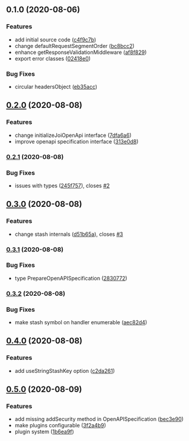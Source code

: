 ## 0.1.0 (2020-08-06)


### Features

* add initial source code ([c4f9c7b](https://github.com/MunifTanjim/express-joi-openapi/commit/c4f9c7bf5917228532d78212832fdd600db53528))
* change defaultRequestSegmentOrder ([bc8bcc2](https://github.com/MunifTanjim/express-joi-openapi/commit/bc8bcc2baf4045e5bef1f9fa130424d040e509f5))
* enhance getResponseValidationMiddleware ([af8f829](https://github.com/MunifTanjim/express-joi-openapi/commit/af8f8298e1554f54864837a7559fcfad437acda9))
* export error classes ([02418e0](https://github.com/MunifTanjim/express-joi-openapi/commit/02418e01408812a4699a369735a3f9086befea3f))


### Bug Fixes

* circular headersObject ([eb35acc](https://github.com/MunifTanjim/express-joi-openapi/commit/eb35acca653ad44b73887b529c10a752440190f7))

## [0.2.0](https://github.com/MunifTanjim/express-joi-openapi/compare/0.1.0...0.2.0) (2020-08-08)


### Features

* change initializeJoiOpenApi interface ([7dfa6a6](https://github.com/MunifTanjim/express-joi-openapi/commit/7dfa6a6229a0cd6276569c6c9c8cb234e21bde65))
* improve openapi specification interface ([313e0d8](https://github.com/MunifTanjim/express-joi-openapi/commit/313e0d8b2acd4c207ebd0fc3a34ceeeeddbad619))

### [0.2.1](https://github.com/MunifTanjim/express-joi-openapi/compare/0.2.0...0.2.1) (2020-08-08)


### Bug Fixes

* issues with types ([245f757](https://github.com/MunifTanjim/express-joi-openapi/commit/245f7572f4c481b7a47b3c60e7f3035a1dc5d111)), closes [#2](https://github.com/MunifTanjim/express-joi-openapi/issues/2)

## [0.3.0](https://github.com/MunifTanjim/express-joi-openapi/compare/0.2.1...0.3.0) (2020-08-08)


### Features

* change stash internals ([d51b65a](https://github.com/MunifTanjim/express-joi-openapi/commit/d51b65afc0ed43f9a2c5fbc8be8dced64e45754c)), closes [#3](https://github.com/MunifTanjim/express-joi-openapi/issues/3)

### [0.3.1](https://github.com/MunifTanjim/express-joi-openapi/compare/0.3.0...0.3.1) (2020-08-08)


### Bug Fixes

* type PrepareOpenAPISpecification ([2830772](https://github.com/MunifTanjim/express-joi-openapi/commit/283077223525339a922cbe736a42b8394f0ab79a))

### [0.3.2](https://github.com/MunifTanjim/express-joi-openapi/compare/0.3.1...0.3.2) (2020-08-08)


### Bug Fixes

* make stash symbol on handler enumerable ([aec82d4](https://github.com/MunifTanjim/express-joi-openapi/commit/aec82d41c4449e24f8196170fb12e5639b4587e9))

## [0.4.0](https://github.com/MunifTanjim/express-joi-openapi/compare/0.3.2...0.4.0) (2020-08-08)


### Features

* add useStringStashKey option ([c2da261](https://github.com/MunifTanjim/express-joi-openapi/commit/c2da2618f5e085f07a633b21f6170fcf4a883521))

## [0.5.0](https://github.com/MunifTanjim/express-joi-openapi/compare/0.4.0...0.5.0) (2020-08-09)


### Features

* add missing addSecurity method in OpenAPISpecification ([bec3e90](https://github.com/MunifTanjim/express-joi-openapi/commit/bec3e90665a52e431529d1ffa983810584eb8135))
* make plugins configurable ([3f2a4b9](https://github.com/MunifTanjim/express-joi-openapi/commit/3f2a4b9b9c1346e1c34cc75f6e4dea92d2db64c3))
* plugin system ([1b6ea9f](https://github.com/MunifTanjim/express-joi-openapi/commit/1b6ea9f1195af9204d5c9e1112a31ffc622db297))

